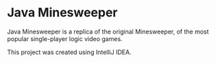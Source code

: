 # Java Minesweeper
Java Minesweeper is a replica of the original Minesweeper, of the most popular single-player logic video games.

This project was created using IntelliJ IDEA.
